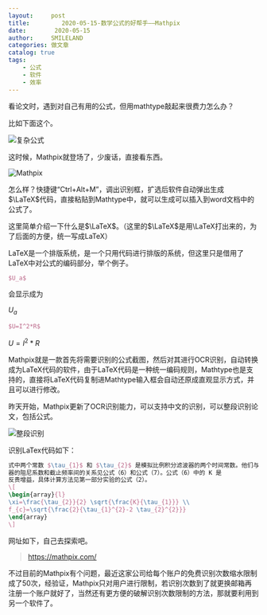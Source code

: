 ```yaml
---
layout:     post
title:         2020-05-15-数学公式的好帮手——Mathpix
date:        2020-05-15
author:     SMILELAND
categories: 做文章
catalog: true
tags:
    - 公式
    - 软件
    - 效率
---
```


看论文时，遇到对自己有用的公式，但用mathtype敲起来很费力怎么办？

比如下面这个。

![复杂公式](https://i.loli.net/2020/05/15/hsD5Mri821pqEyS.png)

这时候，Mathpix就登场了，少废话，直接看东西。

<!-- more -->

![Mathpix](https://i.loli.net/2020/05/15/2jeloS6xTnp9bFt.gif)

怎么样？快捷键“Ctrl+Alt+M”，调出识别框，扩选后软件自动弹出生成$\LaTeX$代码，直接粘贴到Mathtype中，就可以生成可以插入到word文档中的公式了。

这里简单介绍一下什么是$\LaTeX$。（这里的$\LaTeX$是用\LaTeX打出来的，为了后面的方便，统一写成LaTeX）

LaTeX是一个排版系统，是一个只用代码进行排版的系统，但这里只是借用了LaTeX中对公式的编码部分，举个例子。

``` latex
$U_a$
```

会显示成为

$U_a$

``` latex
$U=I^2*R$
```

$U=I^2*R$

Mathpix就是一款首先将需要识别的公式截图，然后对其进行OCR识别，自动转换成为LaTeX代码的软件，由于LaTeX代码是一种统一编码规则，Mathtype也是支持的，直接将LaTeX代码复制进Mathtype输入框会自动还原成直观显示方式，并且可以进行修改。

昨天开始，Mathpix更新了OCR识别能力，可以支持中文的识别，可以整段识别论文，包括公式。

![整段识别](https://i.loli.net/2020/05/15/Ctw1SR72kQfHj8U.jpg)

识别LaTex代码如下：

``` latex
式中两个常数 $\tau_{1}$ 和 $\tau_{2}$ 是模拟比例积分滤波器的两个时间常数。他们与环路滤波
器的阻尼系数和截止频率间的关系见公式（6）和公式（7）。公式（6）中的 K 是
反贵增益，具体计算方法见第一部分实验的公式（2）。
\[
\begin{array}{l}
\xi=\frac{\tau_{2}}{2} \sqrt{\frac{K}{\tau_{1}}} \\
f_{c}=\sqrt{\frac{2}{\tau_{1}^{2}-2 \tau_{2}^{2}}}
\end{array}
\]

```

网址如下，自己去探索吧。

>https://mathpix.com/

不过目前的Mathpix有个问题，最近这家公司给每个账户的免费识别次数缩水限制成了50次，经验证，Mathpix只对用户进行限制，若识别次数到了就更换邮箱再注册一个账户就好了，当然还有更方便的破解识别次数限制的方法，那就要利用到另一个软件了。